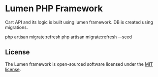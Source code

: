# Lumen PHP Framework

Cart API and its logic is built using lumen framework. DB is created using migrations. 

php artisan migrate:refresh
php artisan migrate:refresh --seed

## License

The Lumen framework is open-sourced software licensed under the [MIT license](https://opensource.org/licenses/MIT).
